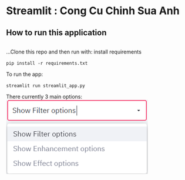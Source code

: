 # Streamlit : Cong Cu Chinh Sua Anh

## How to run this application

```

```

...Clone this repo and then run with:
install requirements
```
pip install -r requirements.txt
```

To run the app:
```
streamlit run streamlit_app.py
```

There currently 3 main options:
![3 main options](/repo_images/3_main_options.png)